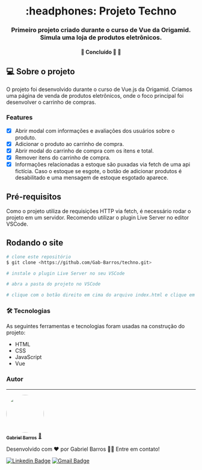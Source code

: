 <h1 align="center">:headphones: Projeto Techno</h1>
<h3 align="center">Primeiro projeto criado durante o curso de Vue da Origamid. Simula uma loja de produtos eletrônicos.</h3>
<h4 align="center"> 
	🚧  Concluído 🚀 🚧
</h4>

## :computer: Sobre o projeto
O projeto foi desenvolvido durante o curso de Vue.js da Origamid. Criamos uma página de venda de produtos eletrônicos, onde o foco principal foi desenvolver o carrinho de compras.

### Features

- [x] Abrir modal com informações e avaliações dos usuários sobre o produto.
- [x] Adicionar o produto ao carrinho de compra.
- [x] Abrir modal do carrinho de compra com os itens e total.
- [x] Remover itens do carrinho de compra.
- [x] Informações relacionadas a estoque são puxadas via fetch de uma api fictícia. Caso o estoque se esgote, o botão de adicionar produtos é desabilitado e uma mensagem de estoque esgotado aparece.

## Pré-requisitos
Como o projeto utiliza de requisições HTTP via fetch, é necessário rodar o projeto em um servidor. Recomendo utilizar o plugin Live Server no editor VSCode.

## Rodando o site

```bash
# clone este repositório
$ git clone <https://github.com/Gab-Barros/techno.git>

# instale o plugin Live Server no seu VSCode

# abra a pasta do projeto no VSCode

# clique com o botão direito em cima do arquivo index.html e clique em 'Open with Live Server'
```

### 🛠 Tecnologias

As seguintes ferramentas e tecnologias foram usadas na construção do projeto:

- HTML
- CSS
- JavaScript
- Vue

### Autor
---

<a href="https://www.linkedin.com/in/gabriel-barros-419bb3208/">
 <img style="border-radius: 50%;" src="https://avatars.githubusercontent.com/u/80299358?s=400&u=d60523eff0aa8ba1986d098c23c440f5d3af5ff2&v=4" width="100px;" alt=""/>
 <br />
 <sub><b>Gabriel Barros</b></sub></a> <a href="https://www.linkedin.com/in/gabriel-barros-419bb3208/" title="Gabriel">🚀</a>


Desenvolvido com ❤️ por Gabriel Barros 👋🏽 Entre em contato!

[![Linkedin Badge](https://img.shields.io/badge/-LinkedIn-blue?style=flat-square&logo=Linkedin&logoColor=white&link=https://www.linkedin.com/in/gabriel-barros-419bb3208/)](https://www.linkedin.com/in/gabriel-barros-419bb3208/)
[![Gmail Badge](https://img.shields.io/badge/-Email-c14438?style=flat-square&logo=Gmail&logoColor=white&link=mailto:gabrielalcantarabarros524@gmail.com)](mailto:gabrielalcantarabarros524@gmail.com)


